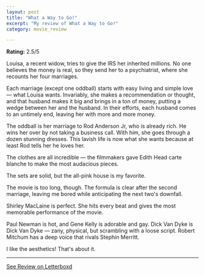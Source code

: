 ```yaml
---
layout: post
title: "What a Way to Go!"
excerpt: "My review of What a Way to Go!"
category: movie_review

---
```


**Rating:** 2.5/5

Louisa, a recent widow, tries to give the IRS her inherited millions. No one believes the money is real, so they send her to a psychiatrist, where she recounts her four marriages.

Each marriage (except one oddball) starts with easy living and simple love — what Louisa wants. Invariably, she makes a recommendation or thought, and that husband makes it big and brings in a ton of money, putting a wedge between her and the husband. In their efforts, each husband comes to an untimely end, leaving her with more and more money.

The oddball is her marriage to Rod Anderson Jr, who is already rich. He wins her over by not taking a business call. With him, she goes through a dozen stunning dresses. This lavish life is now what she wants because at least Rod tells her he loves her.

The clothes are all incredible — the filmmakers gave Edith Head carte blanche to make the most audacious pieces.

The sets are solid, but the all-pink house is my favorite.

The movie is too long, though. The formula is clear after the second marriage, leaving me bored while anticipating the next two's downfall.

Shirley MacLaine is perfect. She hits every beat and gives the most memorable performance of the movie.

Paul Newman is hot, and Gene Kelly is adorable and gay. Dick Van Dyke is Dick Van Dyke — zany, physical, but scrambling with a loose script. Robert Mitchum has a deep voice that rivals Stephin Merritt.

I like the aesthetics! That's about it.

<hr>

[See Review on Letterboxd](https://boxd.it/5vFxWt)

